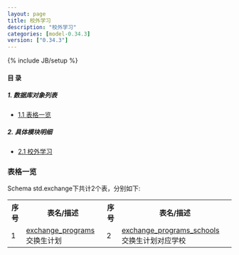 ```yaml
---
layout: page
title: 校外学习 
description: "校外学习"
categories: [model-0.34.3]
version: ["0.34.3"]
---
```

{% include JB/setup %}

#### 目 录

##### 1. 数据库对象列表
  * [1.1 表格一览](index.html#表格一览)

##### 2. 具体模块明细
* [2.1 校外学习](/model/std/exchange/misc.html)

### 表格一览
Schema std.exchange下共计2个表，分别如下:

<table class="table table-bordered table-striped table-condensed">
  <tr>
    <th class="info_header text-center">序号</th>
    <th class="info_header">表名/描述</th>
    <th class="info_header text-center">序号</th>
    <th class="info_header">表名/描述</th>
  </tr>
  <tr>
    <td>1</td>
    <td><a href="/model/std/exchange/misc.html#表格-exchange_programs-交换生计划">exchange_programs</a> 交换生计划</td>
    <td>2</td>
    <td><a href="/model/std/exchange/misc.html#表格-exchange_programs_schools-交换生计划对应学校">exchange_programs_schools</a> 交换生计划对应学校</td>
  </tr>
</table>


